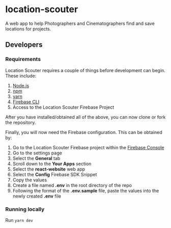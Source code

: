 # location-scouter

A web app to help Photographers and Cinematographers find and save locations for
projects.

## Developers

### Requirements

Location Scouter requires a couple of things before development can begin. These
include:

1. [Node.js](https://nodejs.org/en/)
2. [npm](https://www.npmjs.com/)
3. [yarn](https://yarnpkg.com/)
4. [Firebase CLI](https://firebase.google.com/docs/cli)
5. Access to the Location Scouter Firebase Project

After you have installed/obtained all of the above, you can now clone or fork
the repository.

Finally, you will now need the Firebase configuration. This can be obtained by:

1. Go to the Location Scouter Firebase project within the
   [Firebase Console](https://console.firebase.google.com)
2. Go to the settings page
3. Select the **General** tab
4. Scroll down to the **Your Apps** section
5. Select the **react-website** web app
6. Select the **Config** Firebase SDK Snippet
7. Copy the values
8. Create a file named **.env** in the root directory of the repo
9. Following the format of the **.env.sample** file, paste the values into the
   newly created **.env** file

### Running locally

Run `yarn dev`
